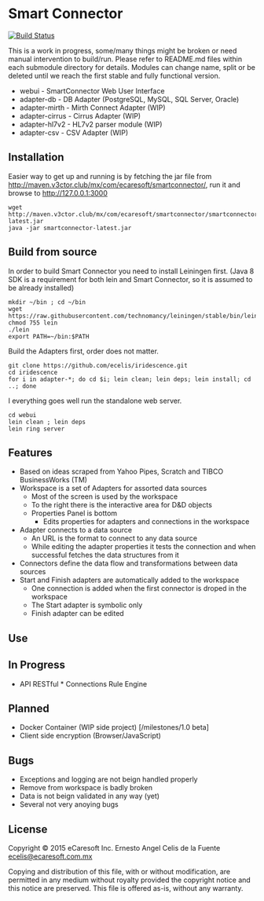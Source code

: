 Smart Connector
===============

[![Build Status](https://travis-ci.org/ecelis/iridescence.svg?branch=master)](https://travis-ci.org/ecelis/iridescence)

This is a work in progress, some/many things might be broken or need
manual intervention to build/run. Please refer to README.md files within
each submodule directory for details. Modules can change name, split or
be deleted until we reach the first stable and fully functional version.

  * webui           - SmartConnector Web User Interface
  * adapter-db      - DB Adapter (PostgreSQL, MySQL, SQL Server, Oracle)
  * adapter-mirth   - Mirth Connect Adapter (WIP)
  * adapter-cirrus  - Cirrus Adapter        (WIP)
  * adapter-hl7v2   - HL7v2 parser module (WIP)
  * adapter-csv     - CSV Adapter (WIP)


## Installation

Easier way to get up and running is by fetching the jar file from
http://maven.v3ctor.club/mx/com/ecaresoft/smartconnector/, run it and
browse to http://127.0.0.1:3000

    wget http://maven.v3ctor.club/mx/com/ecaresoft/smartconnector/smartconnector-latest.jar
    java -jar smartconnector-latest.jar

Build from source
-----------------

In order to build Smart Connector you need to install Leiningen first.
(Java 8 SDK is a requirement for both lein and Smart Connector, so it is
assumed to be already installed)

    mkdir ~/bin ; cd ~/bin
    wget https://raw.githubusercontent.com/technomancy/leiningen/stable/bin/lein
    chmod 755 lein
    ./lein
    export PATH=~/bin:$PATH

Build the Adapters first, order does not matter.

    git clone https://github.com/ecelis/iridescence.git
    cd iridescence
    for i in adapter-*; do cd $i; lein clean; lein deps; lein install; cd ..; done

I everything goes well run the standalone web server.

    cd webui
    lein clean ; lein deps
    lein ring server


Features
--------

  * Based on ideas scraped from Yahoo Pipes, Scratch and TIBCO BusinessWorks (TM)
  * Workspace is a set of Adapters for assorted data sources
    * Most of the screen is used by the workspace
    * To the right there is the interactive area for D&D objects
    * Properties Panel is bottom
      - Edits properties for adapters and connections in the workspace
  * Adapter connects to a data source
    * An URL is the format to connect to any data source
    * While editing the adapter properties it tests the connection and
      when successful fetches the data structures from it
  * Connectors define the data flow and transformations between data
    sources
  * Start and Finish adapters are automatically added to the workspace
    * One connection is added when the first connector is droped in the
      workspace
    * The Start adapter is symbolic only
    * Finish adapter can be edited

Use
---




In Progress
-----------

   * API RESTful
    * Connections Rule Engine

Planned
-------

  * Docker Container (WIP side project) [/milestones/1.0 beta]
  * Client side encryption (Browser/JavaScript)

Bugs
----

  * Exceptions and logging are not beign handled properly
  * Remove from workspace is badly broken
  * Data is not beign validated in any way (yet)
  * Several not very anoying bugs

## License

Copyright © 2015 eCaresoft Inc.
Ernesto Angel Celis de la Fuente <ecelis@ecaresoft.com.mx>

Copying and distribution of this file, with or without modification,
are permitted in any medium without royalty provided the copyright
notice and this notice are preserved.  This file is offered as-is,
without any warranty.
